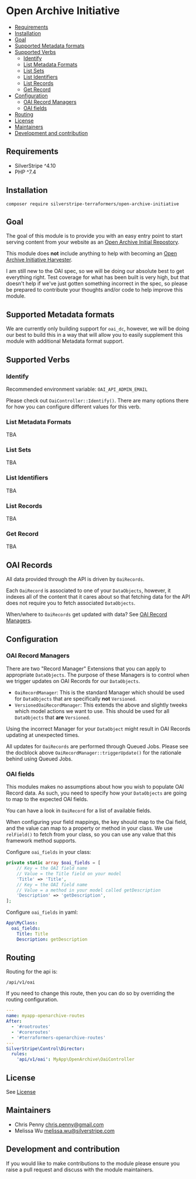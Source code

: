 # Open Archive Initiative

* [Requirements](#requirements)
* [Installation](#installation)
* [Goal](#goal)
* [Supported Metadata formats](#supported-metadata-formats)
* [Supported Verbs](#supported-verbs)
  * [Identify](#identify)
  * [List Metadata Formats](#list-metadata-formats)
  * [List Sets](#list-sets)
  * [List Identifiers](#list-identifiers)
  * [List Records](#list-records)
  * [Get Record](#get-record)
* [Configuration](#configuration)
  * [OAI Record Managers](#oai-record-managers)
  * [OAI fields](#oai-fields)
* [Routing](#routing)
* [License](#license)
* [Maintainers](#maintainers)
* [Development and contribution](#development-and-contribution)

## Requirements

* SilverStripe ^4.10
* PHP ^7.4

## Installation

```
composer require silverstripe-terraformers/open-archive-initiative
```

## Goal

The goal of this module is to provide you with an easy entry point to start serving content from your website as an
[Open Archive Initial Repostory](http://www.openarchives.org/OAI/openarchivesprotocol.html#Repository).

This module does **not** include anything to help with becoming an
[Open Archive Initiative Harvester](http://www.openarchives.org/OAI/openarchivesprotocol.html#harvester).

I am still new to the OAI spec, so we will be doing our absolute best to get everything right. Test coverage for what
has been built is very high, but that doesn't help if we've just gotten something incorrect in the spec, so please be
prepared to contribute your thoughts and/or code to help improve this module.

## Supported Metadata formats

We are currently only building support for `oai_dc`, however, we will be doing our best to build this in a way that will
allow you to easily supplement this module with additional Metadata format support.

## Supported Verbs

### Identify

Recommended environment variable: `OAI_API_ADMIN_EMAIL`

Please check out `OaiController::Identify()`. There are many options there for how you can configure different values
for this verb.

### List Metadata Formats

TBA

### List Sets

TBA

### List Identifiers

TBA

### List Records

TBA

### Get Record

TBA

## OAI Records

All data provided through the API is driven by `OaiRecords`.

Each `OaiRecord` is associated to one of your `DataObjects`, however, it indexes all of the content that it cares about
so that fetching data for the API does not require you to fetch associated `DataObjects`.

When/where to `OaiRecords` get updated with data? See [OAI Record Managers](#oai-record-managers).

## Configuration

### OAI Record Managers

There are two "Record Manager" Extensions that you can apply to appropriate `DataObjects`. The purpose of these
Managers is to control when we trigger updates on OAI Records for our `DataObjects`.

* `OaiRecordManager`: This is the standard Manager which should be used for `DataObjects` that are specifically **not**
  `Versioned`.
* `VersionedOaiRecordManager`: This extends the above and slightly tweeks which model actions we want to use. This
  should be used for all `DataObjects` that **are** `Versioned`.

Using the incorrect Manager for your `DataObject` might result in OAI Records updating at unexpected times.

All updates for `OaiRecords` are performed through Queued Jobs. Please see the docblock above
`OaiRecordManager::triggerUpdate()` for the rationale behind using Queued Jobs.

### OAI fields

This modules makes no assumptions about how you wish to populate OAI Record data. As such, you need to specify how your
`DataObjects` are going to map to the expected OAI fields.

You can have a look in `OaiRecord` for a list of available fields.

When configuring your field mappings, the key should map to the Oai field, and the value can map to a property or
method in your class. We use `relField()` to fetch from your class, so you can use any value that this framework method
supports.

Configure `oai_fields` in your class:
```php
private static array $oai_fields = [
    // Key = the OAI field name
    // Value = the Title field on your model
    'Title' => 'Title',
    // Key = the OAI field name
    // Value = a method in your model called getDescription
    'Description' => 'getDescription',
];
```

Configure `oai_fields` in yaml:
```yaml
App\MyClass:
  oai_fields:
    Title: Title
    Description: getDescription
```

## Routing

Routing for the api is:
```
/api/v1/oai
```

If you need to change this route, then you can do so by overriding the routing configuration.

```yaml
---
name: myapp-openarchive-routes
After:
  - '#rootroutes'
  - '#coreroutes'
  - '#terraformers-openarchive-routes'
---
SilverStripe\Control\Director:
  rules:
    'api/v1/oai': MyApp\OpenArchive\OaiController
```

## License

See [License](license.md)

## Maintainers

* Chris Penny <chris.penny@gmail.com>
* Melissa Wu <melissa.wu@silverstripe.com>

## Development and contribution

If you would like to make contributions to the module please ensure you raise a pull request and discuss with the module
maintainers.
